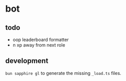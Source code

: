 # bot

## todo

- oop leaderboard formatter
- n xp away from next role

## development

`bun sapphire gl` to generate the missing `_load.ts` files.
